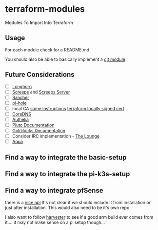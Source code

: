 # terraform-modules

Modules To Import Into Terraform

## Usage

For each module check for a README.md

You should also be able to basically implement a [git module](https://www.terraform.io/language/modules/sources)

## Future Considerations

- [ ] [Longhorn](https://github.com/longhorn/longhorn)
- [ ] [Screeps](https://github.com/yz89122/screeps-docker) and [Screeps Server](https://github.com/screeps/screeps)
- [ ] [Rancher](https://rancher.com/products/rancher)
- [ ] [pi-hole](https://pi-hole.net/)
- [ ] local CA [some instructions](https://deliciousbrains.com/ssl-certificate-authority-for-local-https-development/) [terraform locally signed cert](https://registry.terraform.io/providers/hashicorp/tls/latest/docs/resources/locally_signed_cert)
- [ ] [CoreDNS](https://github.com/coredns/helm)
- [ ] [Authelia](https://www.authelia.com/)
- [ ] [Pluto Documentation](https://pluto.docs.fairwinds.com/)
- [ ] [Goldilocks Documentation](https://goldilocks.docs.fairwinds.com/)
- [ ] Consider IRC implementation - [The Lounge](https://thelounge.chat/)
- [ ] [Aqua](https://www.aquasec.com/products/kubernetes-security/)

## Find a way to integrate the basic-setup

## Find a way to integrate the pi-k3s-setup

## Find a way to integrate pfSense

there is a [nice api](https://github.com/jaredhendrickson13/pfsense-api)
It's not clear if we should include it from installation or just after installation.
This would also need to be it's own repo

I also want to follow [harvester](https://rancher.com/products/harvester) to see if a good arm build ever comes from it.... it may not make sense on a pi setup though...
